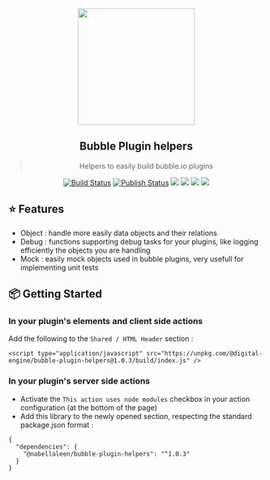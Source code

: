  <div align="center">
 <img align="center" width="230" src="https://i.postimg.cc/HWqPfvjD/Bubble-Plugin-Helpers.png" />
  <h2>Bubble Plugin helpers</h2>
  <blockquote>Helpers to easily build bubble.io plugins</blockquote>
 
 <a href="https://github.com/nabellaleen/bubble-plugin-helpers/actions"><img alt="Build Status" src="https://github.com/nabellaleen/bubble-plugin-helpers/workflows/Build/badge.svg?color=green" /></a> <a href="https://github.com/nabellaleen/bubble-plugin-helpers/actions"> <img alt="Publish Status" src="https://github.com/nabellaleen/bubble-plugin-helpers/workflows/Publish/badge.svg?color=green" /></a> <img src="https://img.shields.io/david/nabellaleen/bubble-plugin-helpers.svg" /> <a href="https://david-dm.org/nabellaleen/bubble-plugin-helpers?type=dev"><img src="https://img.shields.io/david/dev/nabellaleen/bubble-plugin-helpers.svg" /></a> <img src="https://api.dependabot.com/badges/status?host=github&repo=nabellaleen/bubble-plugin-helpers" />
 <a href="http://commitizen.github.io/cz-cli/"><img src="https://img.shields.io/badge/commitizen-friendly-brightgreen.svg" /></a>
</div>

## ⭐️ Features

- Object : handle more easily data objects and their relations
- Debug : functions supporting debug tasks for your plugins, like logging efficiently the objects you are handling
- Mock : easily mock objects used in bubble plugins, very usefull for implementing unit tests

## 📦 Getting Started

### In your plugin's elements and client side actions

Add the following to the `Shared / HTML Header` section :
```
<script type="application/javascript" src="https://unpkg.com/@digital-engine/bubble-plugin-helpers@1.0.3/build/index.js" />
```

### In your plugin's server side actions

- Activate the `This action uses node modules` checkbox in your action configuration (at the bottom of the page)
- Add this library to the newly opened section, respecting the standard package.json format :
```
{
  "dependencies": {
    "@nabellaleen/bubble-plugin-helpers": "^1.0.3"
  }
}
```
